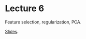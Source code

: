 # Lecture 6

Feature selection, regularization, PCA.

[Slides](https://docs.google.com/presentation/d/e/2PACX-1vR6topeqjoMuqokJhGxDiL-SQzutThotmP8IrVzJVVhFmnoVg-Sn4oxsCq4SYytHcF-80YLTQnLLuoB/pub?start=false&loop=false&delayms=600000).
